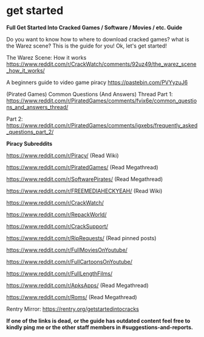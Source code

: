 # get started

**Full Get Started Into Cracked Games / Software / Movies / etc. Guide**

Do you want to know how to where to download cracked games? what is the Warez scene? This is the guide for you! Ok, let's get started!

The Warez Scene: How it works https://www.reddit.com/r/CrackWatch/comments/92uz49/the_warez_scene_how_it_works/

A beginners guide to video game piracy <https://pastebin.com/PVYyzuJ6>

(Pirated Games) Common Questions (And Answers) Thread Part 1: https://www.reddit.com/r/PiratedGames/comments/fvix6e/common_questions_and_answers_thread/

Part 2: https://www.reddit.com/r/PiratedGames/comments/igxebs/frequently_asked_questions_part_2/

**Piracy Subreddits**

https://www.reddit.com/r/Piracy/ (Read Wiki)

https://www.reddit.com/r/PiratedGames/ (Read Megathread)

https://www.reddit.com/r/SoftwarePirates/ (Read Megathread)

https://www.reddit.com/r/FREEMEDIAHECKYEAH/ (Read Wiki)

https://www.reddit.com/r/CrackWatch/

https://www.reddit.com/r/RepackWorld/

https://www.reddit.com/r/CrackSupport/

https://www.reddit.com/r/RipRequests/ (Read pinned posts)

https://www.reddit.com/r/FullMoviesOnYoutube/

https://www.reddit.com/r/FullCartoonsOnYoutube/

https://www.reddit.com/r/FullLengthFilms/

https://www.reddit.com/r/ApksApps/ (Read Megathread)

https://www.reddit.com/r/Roms/ (Read Megathread)


Rentry Mirror: https://rentry.org/getstartedintocracks

**If one of the links is dead, or the guide has outdated content feel free to kindly ping me or the other staff members in #suggestions-and-reports.**

